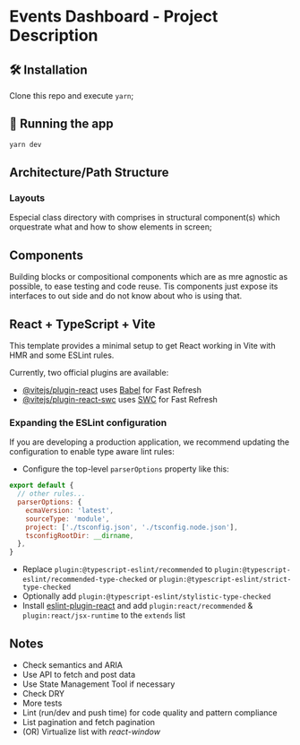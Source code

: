 # Events Dashboard - Project Description


## 🛠️ Installation

Clone this repo and execute `yarn`;

## 🏃 Running the app

```bash
yarn dev
```

## Architecture/Path Structure

### Layouts

Especial class directory with comprises in structural component(s) which orquestrate what and how to show elements in screen;


## Components

Building blocks or compositional components which are as mre agnostic as possible, to ease testing and code reuse. Tis components just expose its interfaces to out side and do not know about who is using that.


## React + TypeScript + Vite

This template provides a minimal setup to get React working in Vite with HMR and some ESLint rules.

Currently, two official plugins are available:

- [@vitejs/plugin-react](https://github.com/vitejs/vite-plugin-react/blob/main/packages/plugin-react/README.md) uses [Babel](https://babeljs.io/) for Fast Refresh
- [@vitejs/plugin-react-swc](https://github.com/vitejs/vite-plugin-react-swc) uses [SWC](https://swc.rs/) for Fast Refresh

### Expanding the ESLint configuration

If you are developing a production application, we recommend updating the configuration to enable type aware lint rules:

- Configure the top-level `parserOptions` property like this:

```js
export default {
  // other rules...
  parserOptions: {
    ecmaVersion: 'latest',
    sourceType: 'module',
    project: ['./tsconfig.json', './tsconfig.node.json'],
    tsconfigRootDir: __dirname,
  },
}
```

- Replace `plugin:@typescript-eslint/recommended` to `plugin:@typescript-eslint/recommended-type-checked` or `plugin:@typescript-eslint/strict-type-checked`
- Optionally add `plugin:@typescript-eslint/stylistic-type-checked`
- Install [eslint-plugin-react](https://github.com/jsx-eslint/eslint-plugin-react) and add `plugin:react/recommended` & `plugin:react/jsx-runtime` to the `extends` list


## Notes

- Check semantics and ARIA
- Use API to fetch and post data
- Use State Management Tool if necessary
- Check DRY
- More tests
- Lint (run/dev and push time) for code quality and pattern compliance 
- List pagination and fetch pagination
- (OR) Virtualize list with _react-window_

